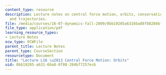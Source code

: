 ```yaml
---
content_type: resource
description: Lecture notes on central force motion, orbits, conservation of energy,
  and trajectories.
file: /media/courses/16-07-dynamics-fall-2009/0bb19205a6316ba88f88284bf7257ec6_MIT16_07F09_Lec16.pdf
file_type: application/pdf
learning_resource_types:
- Lecture Notes
ocw_type: OCWFile
parent_title: Lecture Notes
parent_type: CourseSection
resourcetype: Document
title: "Lecture L16 \u2013 Central Force Motion: Orbits"
uid: 0bb19205-a631-6ba8-8f88-284bf7257ec6
---
```

